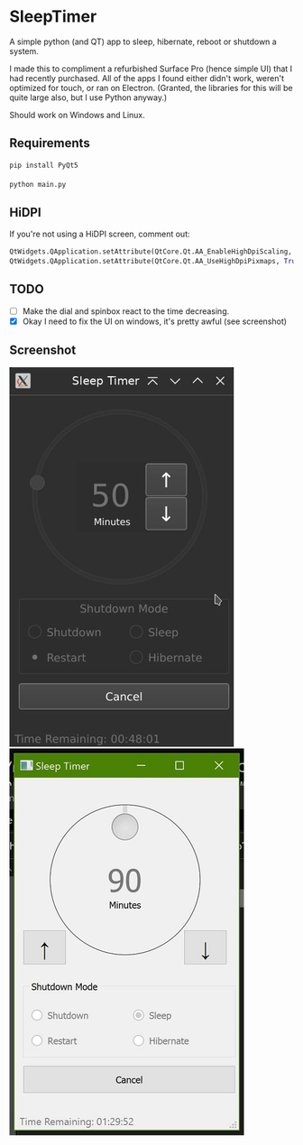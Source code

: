 # SleepTimer

A simple python (and QT) app to sleep, hibernate, reboot or shutdown a system.

I made this to compliment a refurbished Surface Pro (hence simple UI) that I had recently purchased. All of the apps I found either didn't work, weren't optimized for touch, or ran on Electron. (Granted, the libraries for this will be quite large also, but I use Python anyway.)

Should work on Windows and Linux.

## Requirements
```bash
pip install PyQt5

python main.py
```

## HiDPI

If you're not using a HiDPI screen, comment out:
```python
QtWidgets.QApplication.setAttribute(QtCore.Qt.AA_EnableHighDpiScaling, True) #enable highdpi scaling
QtWidgets.QApplication.setAttribute(QtCore.Qt.AA_UseHighDpiPixmaps, True) #use highdpi icons
```

## TODO

- [ ] Make the dial and spinbox react to the time decreasing.
- [x] Okay I need to fix the UI on windows, it's pretty awful (see screenshot)

## Screenshot

![img](Screenshot.jpg) ![img](ScreenshotWindows.jpg)
